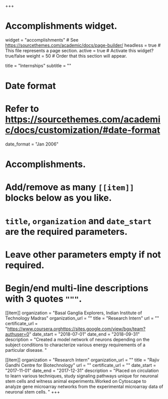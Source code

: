 +++
# Accomplishments widget.
widget = "accomplishments"  # See https://sourcethemes.com/academic/docs/page-builder/
headless = true  # This file represents a page section.
active = true  # Activate this widget? true/false
weight = 50  # Order that this section will appear.

title = "Intern&shy;ships"
subtitle = ""

# Date format
#   Refer to https://sourcethemes.com/academic/docs/customization/#date-format
date_format = "Jan 2006"

# Accomplishments.
#   Add/remove as many `[[item]]` blocks below as you like.
#   `title`, `organization` and `date_start` are the required parameters.
#   Leave other parameters empty if not required.
#   Begin/end multi-line descriptions with 3 quotes `"""`.

[[item]]
  organization = "Basal Ganglia Explorers, Indian Institute of Technology Madras"
  organization_url = ""
  title = "Research Intern"
  url = ""
  certificate_url = "https://www.coursera.orghttps://sites.google.com/view/bgx/team?authuser=0"
  date_start = "2018-07-01"
  date_end = "2018-09-31"
  description = "Created a model network of neurons depending on the subject conditions to characterize various energy requirements of a particular disease. "

[[item]]
  organization = "Research Intern"
  organization_url = ""
  title = "Rajiv Gandhi Centre for Biotechnology"
  url = ""
  certificate_url = ""
  date_start = "2017-11-01"
  date_end = "2017-12-31"
  description = "Placed on circulation to learn various techniques, study signaling pathways unique for neuronal stem cells and witness animal experiments.Worked on Cytoscape to analyze gene microarray networks from the experimental microarray data of neuronal stem cells.
"
+++
